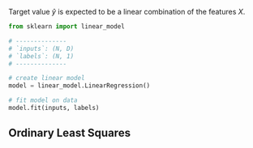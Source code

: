 Target value $\hat{y}$ is expected to be a linear combination of the features $X$.

```python
from sklearn import linear_model

# --------------
# `inputs`: (N, D)
# `labels`: (N, 1)
# --------------

# create linear model
model = linear_model.LinearRegression()

# fit model on data
model.fit(inputs, labels)
```

## Ordinary Least Squares
